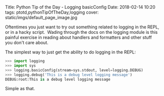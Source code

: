 Title: Python Tip of the Day - Logging basicConfig
Date: 2018-02-14 10:20
tags: ptotd,pythonTipOfTheDay,logging
cover: static/imgs/default_page_image.jpg

Oftentimes you just want to try out something related to logging in the REPL, or in a hacky script.  Wading through the
docs on the logging module is this painful exercise in reading about handlers and formatters and other stuff you don't
care about.

The simplest way to just get the ability to do logging in the REPL:

```python
>>> import logging
>>> import sys
>>> logging.basicConfig(stream=sys.stdout, level=logging.DEBUG)
>>> logging.debug('This is a debug level logging message')
DEBUG:root:This is a debug level logging message
```

Simple as that.
